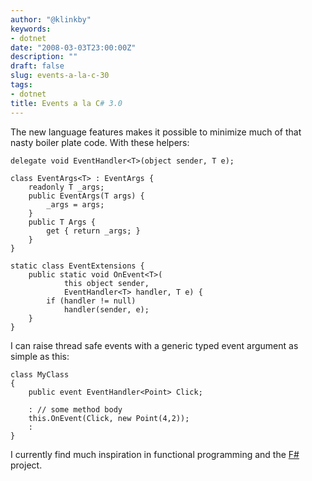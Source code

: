 ```yaml
---
author: "@klinkby"
keywords:
- dotnet
date: "2008-03-03T23:00:00Z"
description: ""
draft: false
slug: events-a-la-c-30
tags:
- dotnet
title: Events a la C# 3.0
---
```



The new language features makes it possible to minimize much of that nasty boiler plate code. With these helpers:   

<pre class="csharpcode"><code><span class="kwrd">delegate</span> <span class="kwrd">void</span> EventHandler&lt;T&gt;(<span class="kwrd">object</span> sender, T e); 

<span class="kwrd">class</span> EventArgs&lt;T&gt; : EventArgs { 
    <span class="kwrd">readonly</span> T _args; 
    <span class="kwrd">public</span> EventArgs(T args) { 
        _args = args; 
    } 
    <span class="kwrd">public</span> T Args { 
        get { <span class="kwrd">return</span> _args; } 
    } 
} 

<span class="kwrd">static</span> <span class="kwrd">class</span> EventExtensions { 
    <span class="kwrd">public</span> <span class="kwrd">static</span> <span class="kwrd">void</span> OnEvent&lt;T&gt;( 
            <span class="kwrd">this</span> <span class="kwrd">object</span> sender, 
            EventHandler&lt;T&gt; handler, T e) { 
        <span class="kwrd">if</span> (handler != <span class="kwrd">null</span>) 
            handler(sender, e); 
    } 
}
</code></pre>

  I can raise thread safe events with a generic typed event argument as simple as this:   

<pre class="csharpcode"><code><span class="kwrd">class</span> MyClass 
{ 
    <span class="kwrd">public</span> <span class="kwrd">event</span> EventHandler&lt;Point&gt; Click; 

    : <span class="rem">// some method body</span> 
    <span class="kwrd">this</span>.OnEvent(Click, <span class="kwrd">new</span> Point(4,2)); 
    : 
}</code></pre>

  I currently find much inspiration in functional programming and the [F#](http://research.microsoft.com/fsharp/) project.

